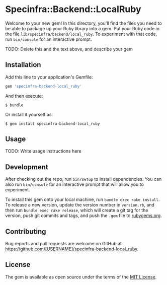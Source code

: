 # Specinfra::Backend::LocalRuby

Welcome to your new gem! In this directory, you'll find the files you need to be able to package up your Ruby library into a gem. Put your Ruby code in the file `lib/specinfra/backend/local_ruby`. To experiment with that code, run `bin/console` for an interactive prompt.

TODO: Delete this and the text above, and describe your gem

## Installation

Add this line to your application's Gemfile:

```ruby
gem 'specinfra-backend-local_ruby'
```

And then execute:

    $ bundle

Or install it yourself as:

    $ gem install specinfra-backend-local_ruby

## Usage

TODO: Write usage instructions here

## Development

After checking out the repo, run `bin/setup` to install dependencies. You can also run `bin/console` for an interactive prompt that will allow you to experiment.

To install this gem onto your local machine, run `bundle exec rake install`. To release a new version, update the version number in `version.rb`, and then run `bundle exec rake release`, which will create a git tag for the version, push git commits and tags, and push the `.gem` file to [rubygems.org](https://rubygems.org).

## Contributing

Bug reports and pull requests are welcome on GitHub at https://github.com/[USERNAME]/specinfra-backend-local_ruby.


## License

The gem is available as open source under the terms of the [MIT License](http://opensource.org/licenses/MIT).

